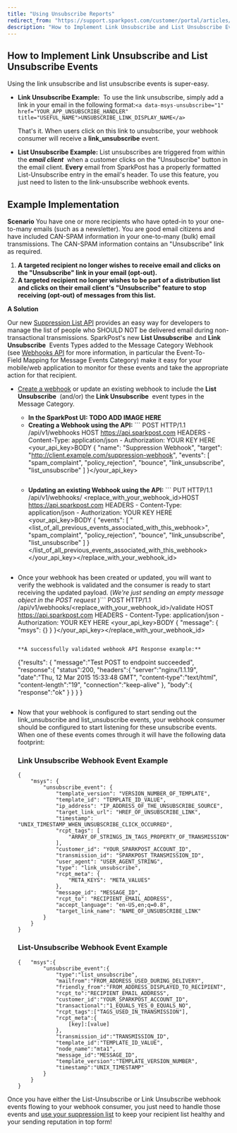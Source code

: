 ```yaml
---
title: "Using Unsubscribe Reports"
redirect_from: "https://support.sparkpost.com/customer/portal/articles/1929976-using-unsubscribe-reports"
description: "How to Implement Link Unsubscribe and List Unsubscribe Events Using the link unsubscribe and list unsubscribe events is super easy Link Unsubscribe Example To use the link unsubscribe simply add a link in your email in the following format a data msys unsubscribe 1 href YOURAPPUNSUBSCRIBEHANDLER title USEFULNAME UNSUBSCRIBELINKDISPLAY NAME..."
---
```


## How to Implement Link Unsubscribe and List Unsubscribe Events

Using the link unsubscribe and list unsubscribe events is super-easy.

*   **Link Unsubscribe Example:**                      To use the link unsubscribe, simply add a link in your email in the following format:`<a data-msys-unsubscribe="1" href="YOUR_APP_UNSUBSCRIBE_HANDLER" title="USEFUL_NAME">UNSUBSCRIBE_LINK_DISPLAY_NAME</a>`

    That's it. When users click on this link to unsubscribe, your webhook consumer will receive a **link_unsubscribe** event.

*   **List Unsubscribe Example:**                      List unsubscribes are triggered from within the ***email client***           when a customer clicks on the "Unsubscribe" button in the email client. **Every** email from SparkPost has a properly formatted List-Unsubscribe entry in the email's header. To use this feature, you just need to listen to the link-unsubscribe webhook events.

## Example Implementation

**Scenario**
You have one or more recipients who have opted-in to your one-to-many emails (such as a newsletter). You are good email citizens and have included CAN-SPAM information in your one-to-many (bulk) email transmissions. The CAN-SPAM information contains an "Unsubscribe" link as required.

1.  **A targeted recipient no longer wishes to receive email and clicks on the "Unsubscribe" link in your email (opt-out).**                                                                                                                   
2.  **A targeted recipient no longer wishes to be part of a distribution list and clicks on their email client's "Unsubscribe" feature to stop receiving (opt-out) of messages from this list.**                                                                                                                                                                                       

**A Solution**         

Our new [Suppression List API](https://www.sparkpost.com/api#/reference/suppression-list "Suppression List API Documentation") provides an easy way for developers to manage the list of people who SHOULD NOT be delivered email during non-transactional transmissions. SparkPost's new **List Unsubscribe**             and **Link Unsubscribe**             Events Types added to the Message Category Webhook (see [Webhooks API](https://www.sparkpost.com/api#/reference/webhooks) for more information, in particular the Event-To-Field Mapping for Message Events Category) make it easy for your mobile/web application to monitor for these events and take the appropriate action for that recipient.

*   [Create a webhook](https://support.sparkpost.com/customer/portal/articles/1929974-defining-webhooks "Create Webhooks") or update an existing webhook to include the **List Unsubscribe**             (and/or) the **Link Unsubscribe**             event types in the Message Category.
    *   **In the SparkPost UI: TODO ADD IMAGE HERE**                                      
    *   **Creating a Webhook using the API:**                         ```
        POST HTTP/1.1 /api/v1/webhooks
        HOST https://api.sparkpost.com
        HEADERS
            - Content-Type: application/json
            - Authorization: YOUR KEY HERE <your_api_key>BODY
        {
          "name": "Suppression Webhook",
          "target": "http://client.example.com/suppression-webhook",
          "events": [
            "spam_complaint",
            "policy_rejection",
            "bounce",
            "link_unsubscribe",
            "list_unsubscribe"
          ]
        }</your_api_key>
        ```
    *   **Updating an existing Webhook using the API:**                                   ```
        PUT HTTP/1.1 /api/v1/webhooks/ <replace_with_your_webhook_id>HOST https://api.sparkpost.com
        HEADERS
            - Content-Type: application/json
            - Authorization: YOUR KEY HERE <your_api_key>BODY
        {
          "events": [
            "<list_of_all_previous_events_associated_with_this_webhook>",
            "spam_complaint",
            "policy_rejection",
            "bounce",
            "link_unsubscribe",
            "list_unsubscribe"
          ]
        }</list_of_all_previous_events_associated_with_this_webhook></your_api_key></replace_with_your_webhook_id>
        ```
*   Once your webhook has been created or updated, you will want to verify the webhook is validated and the consumer is ready to start receiving the updated payload. (*We're just sending an empty message object in the POST request*                                                         )```
    POST HTTP/1.1 /api/v1/webhooks/<replace_with_your_webhook_id>/validate
    HOST https://api.sparkpost.com
    HEADERS
        - Content-Type: application/json
        - Authorization: YOUR KEY HERE <your_api_key>BODY
    {
        "message": {
            "msys": {}
        }
    }</your_api_key></replace_with_your_webhook_id>
    ```

    **A successfully validated webhook API Response example:**                                                     

    ```
    {"results":
        {
            "message":"Test POST to endpoint succeeded",
            "response":{
                "status":200,
                "headers":{
                    "server":"nginx/1.1.19",
                    "date":"Thu, 12 Mar 2015 15:33:48 GMT",
                    "content-type":"text/html",
                    "content-length":"19",
                    "connection":"keep-alive"
                },
                "body":{
                    "response":"ok"
                }
            }
        }
    }
    ```
*   Now that your webhook is configured to start sending out the link_unsubscribe and list_unsubscribe events, your webhook consumer should be configured to start listening for these unsubscribe events. When one of these events comes through it will have the following data footprint:
    ### Link Unsubscribe Webhook Event Example

    ```
    {
        "msys": {
            "unsubscribe_event": {
                "template_version": "VERSION_NUMBER_OF_TEMPLATE",
                "template_id": "TEMPLATE_ID_VALUE",
                "ip_address": "IP_ADDRESS_OF_THE_UNSUBSCRIBE_SOURCE",
                "target_link_url": "HREF_OF_UNSUBSCRIBE_LINK",
                "timestamp": "UNIX_TIMESTAMP_WHEN_UNSUBSCRIBE_CLICK_OCCURRED",
                "rcpt_tags": [
                    "ARRAY_OF_STRINGS_IN_TAGS_PROPERTY_OF_TRANSMISSION"
                ],
                "customer_id": "YOUR_SPARKPOST_ACCOUNT_ID",
                "transmission_id": "SPARKPOST_TRANSMISSION_ID",
                "user_agent": "USER_AGENT_STRING",
                "type": "link_unsubscribe",
                "rcpt_meta": {
                    "META_KEYS": "META_VALUES"
                },
                "message_id": "MESSAGE_ID",
                "rcpt_to": "RECIPIENT_EMAIL_ADDRESS",
                "accept_language": "en-US,en;q=0.8",
                "target_link_name": "NAME_OF_UNSUBSCRIBE_LINK"
            }
        }
    }
    ```
    ### List-Unsubscribe Webhook Event Example

    ```
    {   "msys":{
            "unsubscribe_event":{
                "type":"list_unsubscribe",
                "mailfrom":"FROM_ADDRESS_USED_DURING_DELIVERY",
                "friendly_from":"FROM_ADDRESS_DISPLAYED_TO_RECIPIENT",
                "rcpt_to":"RECIPIENT_EMAIL_ADDRESS",
                "customer_id":"YOUR_SPARKPOST_ACCOUNT_ID",
                "transactional":"1_EQUALS_YES_0_EQUALS_NO",
                "rcpt_tags":["TAGS_USED_IN_TRANSMISSION"],
                "rcpt_meta":{
                    [key]:[value]
                },
                "transmission_id":"TRANSMISSION_ID",
                "template_id":"TEMPLATE_ID_VALUE",
                "node_name":"mta1",
                "message_id":"MESSAGE_ID",
                "template_version":"TEMPLATE_VERSION_NUMBER",
                "timestamp":"UNIX_TIMESTAMP"
            }
        }
    }
    ```

Once you have either the List-Unsubscribe or Link Unsubscribe webhook events flowing to your webhook consumer, you just need to handle those events and [use your suppression list](https://www.sparkpost.com/api#/reference/suppression-list) to keep your recipient list healthy and your sending reputation in top form!